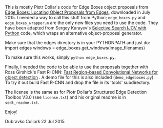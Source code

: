 This is mostly Piotr Dollar's code for Edge Boxes object proposals from [Edge Boxes: Locating Object Proposals from Edges](https://github.com/pdollar/edges), downloaded in July 2015.
I needed a way to call this stuff from Python; `edge_boxes.py` and `edge_boxes_wrapper.m` are the only new files you need to use the code. They have been adapted from 
Sergey Karayev's [Selective Search IJCV with Python](https://github.com/sergeyk/selective_search_ijcv_with_python) code, which wraps an alternative object-proposal generator.

Make sure that the edges directory is in your PYTHONPATH and just do:
    import edges
    windows = edge_boxes.get_windows(image_filenames)

To make sure this works, simply `python edge_boxes.py`.

Finally, I needed the code to be able to use the proposals together with Ross Girshick's Fast R-CNN: [Fast Region-based Convolutional Networks for object detection](https://github.com/rbgirshick/fast-rcnn) .
A demo file for this is also included (`demo_edgeboxes.py`). To try it out build Fast R-CNN and drop the file in its 'tools' subdirectory. 

The license is the same as for Piotr Dollar's Structured Edge Detection Toolbox V3.0 (see `license.txt`) and his original readme is in `sedt_readme.txt`.

Enjoy!

Dubravko Culibrk
22 Jul 2015

